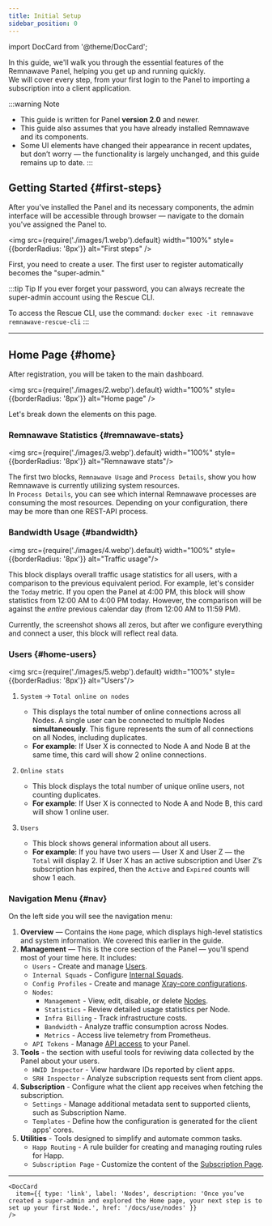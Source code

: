 ```yaml
---
title: Initial Setup
sidebar_position: 0
---
```

import DocCard from '@theme/DocCard';


In this guide, we'll walk you through the essential features of the Remnawave Panel, helping you get up and running quickly.  
We will cover every step, from your first login to the Panel to importing a subscription into a client application.

:::warning Note
* This guide is written for Panel **version 2.0** and newer.
* This guide also assumes that you have already installed Remnawave and its components.
* Some UI elements have changed their appearance in recent updates, but don’t worry — the functionality is largely unchanged, and this guide remains up to date.
:::

## Getting Started {#first-steps}

After you've installed the Panel and its necessary components, the admin interface will be accessible through browser — navigate to the domain you've assigned the Panel to.

<img src={require('./images/1.webp').default} width="100%" style={{borderRadius: '8px'}} alt="First steps" />

First, you need to create a user. The first user to register automatically becomes the "super-admin."

:::tip Tip
If you ever forget your password, you can always recreate the super-admin account using the Rescue CLI.

To access the Rescue CLI, use the command: `docker exec -it remnawave remnawave-rescue-cli`
:::

---

## Home Page {#home}

After registration, you will be taken to the main dashboard.

<img src={require('./images/2.webp').default} width="100%" style={{borderRadius: '8px'}} alt="Home page" />

Let's break down the elements on this page.

### Remnawave Statistics {#remnawave-stats}

<img src={require('./images/3.webp').default} width="100%" style={{borderRadius: '8px'}} alt="Remnawave stats"/>

The first two blocks, `Remnawave Usage` and `Process Details`, show you how Remnawave is currently utilizing system resources.  
In `Process Details`, you can see which internal Remnawave processes are consuming the most resources.
Depending on your configuration, there may be more than one REST-API process.

### Bandwidth Usage {#bandwidth}

<img src={require('./images/4.webp').default} width="100%" style={{borderRadius: '8px'}} alt="Traffic usage"/>

This block displays overall traffic usage statistics for all users, with a comparison to the previous equivalent period.
For example, let's consider the `Today` metric. If you open the Panel at 4:00 PM, this block will show statistics from 12:00 AM to 4:00 PM today. However, the comparison will be against the *entire* previous calendar day (from 12:00 AM to 11:59 PM).

Currently, the screenshot shows all zeros, but after we configure everything and connect a user, this block will reflect real data.

### Users {#home-users}

<img src={require('./images/5.webp').default} width="100%" style={{borderRadius: '8px'}} alt="Users"/>

1.  `System` → `Total online on nodes`
    * This displays the total number of online connections across all Nodes. A single user can be connected to multiple Nodes **simultaneously**. This figure represents the sum of all connections on all Nodes, including duplicates.
    * **For example**: If User X is connected to Node A and Node B at the same time, this card will show 2 online connections.
2.  `Online stats`
    * This block displays the total number of unique online users, not counting duplicates.
    * **For example**: If User X is connected to Node A and Node B, this card will show 1 online user.
    
3.  `Users`
    * This block shows general information about all users.
    * **For example**: If you have two users — User X and User Z — the `Total` will display 2. If User X has an active subscription and User Z’s subscription has expired, then the `Active` and `Expired` counts will show 1 each.

### Navigation Menu {#nav}

On the left side you will see the navigation menu: 

1. **Overview**  — Contains the `Home` page, which displays high-level statistics and system information. We covered this earlier in the guide.
2. **Management** — This is the core section of the Panel — you'll spend most of your time here. It includes:
    * `Users` -  Create and manage [Users](/docs/use/users).
    * `Internal Squads` - Configure [Internal Squads](/docs/use/internal-squads).
    * `Config Profiles` - Create and manage [Xray-core configurations](/docs/use/config-profiles).
    * `Nodes`:
        - `Management` - View, edit, disable, or delete [Nodes](/docs/use/nodes).
        - `Statistics` - Review detailed usage statistics per Node.
        - `Infra Billing` - Track infrastructure costs.
        - `Bandwidth` - Analyze traffic consumption across Nodes.
        - `Metrics` - Access live telemetry from Prometheus.
    * `API Tokens` - Manage [API access](/api) to your Panel.
3. **Tools** - the section with useful tools for reviwing data collected by the Panel about your users.
    * `HWID Inspector` - View hardware IDs reported by client apps.
    * `SRH Inspector` - Analyze subscription requests sent from client apps.
4. **Subscription** - Configure what the client app receives when fetching the subscription.
    * `Settings` - Manage additional metadata sent to supported clients, such as Subscription Name.
    * `Templates` - Define how the configuration is generated for the client apps' cores.
5. **Utilities** - Tools designed to simplify and automate common tasks.
    * `Happ Routing` - A rule builder for creating and managing routing rules for Happ.
    * `Subscription Page` - Customize the content of the [Subscription Page](/docs/install/subscription-page/customization).
    
---

```mdx-code-block
<DocCard
  item={{ type: 'link', label: 'Nodes', description: 'Once you’ve created a super-admin and explored the Home page, your next step is to set up your first Node.', href: '/docs/use/nodes' }}
/>
```
